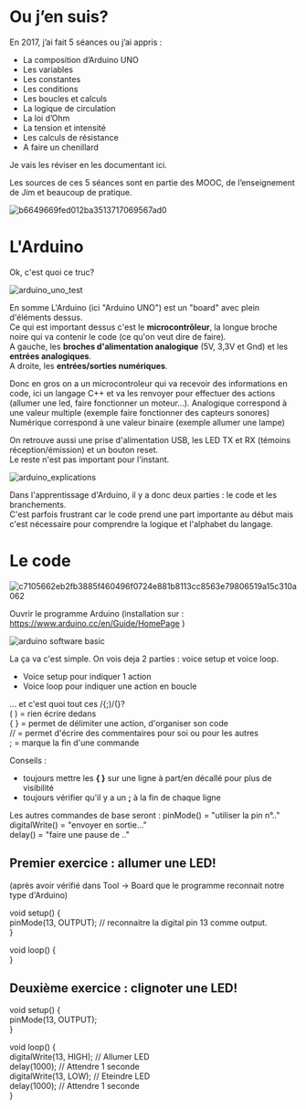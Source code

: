# Ou j’en suis?


En 2017, j’ai fait 5 séances ou j’ai appris :
-	La composition d’Arduino UNO
-	Les variables
-	Les constantes
-	Les conditions
-	Les boucles et calculs
-	La logique de circulation
-	La loi d’Ohm
-	La tension et intensité
-	Les calculs de résistance
-	A faire un chenillard

Je vais les réviser en les documentant ici.

Les sources de ces 5 séances sont en partie des MOOC, de l’enseignement de Jim et beaucoup de pratique.

![b6649669fed012ba3513717069567ad0](https://user-images.githubusercontent.com/25649502/36629625-7e30717a-1958-11e8-8aee-029d43c0d958.jpg)

# L'Arduino

Ok, c'est quoi ce truc?

![arduino_uno_test](https://user-images.githubusercontent.com/25649502/36629643-c7ed3974-1958-11e8-8ce9-7ef8a06f8592.jpg)

En somme L'Arduino (ici "Arduino UNO") est un "board" avec plein d'éléments dessus.   
Ce qui est important dessus c'est le **microcontrôleur**, la longue broche noire qui va contenir le code (ce qu'on veut dire de faire).     
A gauche, les **broches d'alimentation analogique** (5V, 3,3V et Gnd) et les **entrées analogiques**.          
A droite, les **entrées/sorties numériques**. 

Donc en gros on a un microcontroleur qui va recevoir des informations en code, ici un langage C++ et va les renvoyer pour effectuer des actions (allumer une led, faire fonctionner un moteur...).
Analogique correspond à une valeur multiple (exemple faire fonctionner des capteurs sonores)
Numérique correspond à une valeur binaire (exemple allumer une lampe)

On retrouve aussi une prise d'alimentation USB, les LED TX et RX (témoins réception/émission) et un bouton reset.            
Le reste n'est pas important pour l'instant.  


![arduino_explications](https://user-images.githubusercontent.com/25649502/36629678-7eff8324-1959-11e8-8a99-303a29cc5637.png)


Dans l'apprentissage d'Arduino, il y a donc deux parties : le code et les branchements.                
C'est parfois frustrant car le code prend une part importante au début mais c'est nécessaire pour comprendre la logique et l'alphabet du langage.             

# Le code

![c7105662eb2fb3885f460496f0724e881b8113cc8563e79806519a15c310a062](https://user-images.githubusercontent.com/25649502/36629886-071d6b6a-195d-11e8-9527-a4283ebfaae3.jpg)

Ouvrir le programme Arduino (installation sur : https://www.arduino.cc/en/Guide/HomePage )

![arduino software basic](https://user-images.githubusercontent.com/25649502/36629979-dbc2218e-195e-11e8-9cf5-5e45d24e3ff0.png)

La ça va c'est simple.
On vois deja 2 parties : voice setup et voice loop.
- Voice setup pour indiquer 1 action
- Voice loop pour indiquer une action en boucle

... et c'est quoi tout ces /{;)/(}?    
(  ) = rien écrire dedans         
{  } = permet de délimiter une action, d'organiser son code        
// = permet d'écrire des commentaires pour soi ou pour les autres         
; = marque la fin d'une commande           

Conseils : 
- toujours mettre les **{ }** sur une ligne à part/en décallé pour plus de visibilité
- toujours vérifier qu'il y a un **;** à la fin de chaque ligne

Les autres commandes de base seront :
pinMode() = "utiliser la pin n°.."       
digitalWrite() = "envoyer en sortie..."                     
delay() = "faire une pause de .."             

## Premier exercice : allumer une LED!
(après avoir vérifié dans Tool -> Board que le programme reconnait notre type d'Arduino)

void setup() {           
  pinMode(13, OUTPUT);    // reconnaitre la digital pin 13 comme output.               
}          

void loop() {          
}

## Deuxième exercice : clignoter une LED!
void setup() {          
  pinMode(13, OUTPUT);          
}          

void loop() {          
  digitalWrite(13, HIGH);            // Allumer LED          
  delay(1000);                       // Attendre 1 seconde          
  digitalWrite(13, LOW);             // Eteindre LED          
  delay(1000);                       // Attendre 1 seconde          
}

